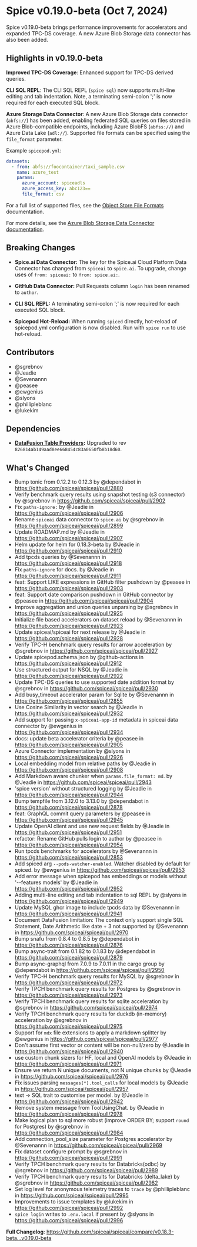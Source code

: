 # Spice v0.19.0-beta (Oct 7, 2024)

Spice v0.19.0-beta brings performance improvements for accelerators and expanded TPC-DS coverage. A new Azure Blob Storage data connector has also been added.

## Highlights in v0.19.0-beta

**Improved TPC-DS Coverage**: Enhanced support for TPC-DS derived queries.

**CLI SQL REPL**: The CLI SQL REPL (`spice sql`) now supports multi-line editing and tab indentation. Note, a terminating semi-colon ';' is now required for each executed SQL block.

**Azure Storage Data Connector**: A new Azure Blob Storage data connector (`abfs://`) has been added, enabling federated SQL queries on files stored in Azure Blob-compatible endpoints, including Azure BlobFS (`abfss://`) and Azure Data Lake (`adl://`). Supported file formats can be specified using the `file_format` parameter.

Example `spicepod.yml`:

```yaml
datasets:
  - from: abfs://foocontainer/taxi_sample.csv
    name: azure_test
    params:
      azure_account: spiceadls
      azure_access_key: abc123==
      file_format: csv
```

For a full list of supported files, see the [Object Store File Formats](https://docs.spiceai.org/components/data-connectors/github) documentation.

For more details, see the [Azure Blob Storage Data Connector documentation](https://docs.spiceai.org/components/data-connectors/github).

## Breaking Changes

- **Spice.ai Data Connector:** The key for the Spice.ai Cloud Platform Data Connector has changed from `spiceai` to `spice.ai`. To upgrade, change uses of `from: spiceai:` to `from: spice.ai:`.

- **GitHub Data Connector:** Pull Requests column `login` has been renamed to `author`.

- **CLI SQL REPL:** A terminating semi-colon ';' is now required for each executed SQL block.

- **Spicepod Hot-Reload:** When running `spiced` directly, hot-reload of spicepod.yml configuration is now disabled. Run with `spice run` to use hot-reload.

## Contributors

- @sgrebnov
- @Jeadie
- @Sevenannn
- @peasee
- @ewgenius
- @slyons
- @phillipleblanc
- @lukekim

## Dependencies

- **[DataFusion Table Providers](<(https://github.com/datafusion-contrib/datafusion-table-providers)>):** Upgraded to rev `826814ab149aad8ee668454c83a0650fb8b18d60`.

## What's Changed
* Bump tonic from 0.12.2 to 0.12.3 by @dependabot in https://github.com/spiceai/spiceai/pull/2880
* Verify benchmark query results using snapshot testing (s3 connector) by @sgrebnov in https://github.com/spiceai/spiceai/pull/2902
* Fix `paths-ignore:` by @Jeadie in https://github.com/spiceai/spiceai/pull/2906
* Rename `spiceai` data connector to `spice.ai` by @sgrebnov in https://github.com/spiceai/spiceai/pull/2899
* Update ROADMAP.md by @Jeadie in https://github.com/spiceai/spiceai/pull/2907
* Helm update for helm for 0.18.3-beta by @Jeadie in https://github.com/spiceai/spiceai/pull/2910
* Add tpcds queries by @Sevenannn in https://github.com/spiceai/spiceai/pull/2918
* Fix `paths-ignore` for docs. by @Jeadie in https://github.com/spiceai/spiceai/pull/2911
* feat: Support LIKE expressions in GitHub filter pushdown by @peasee in https://github.com/spiceai/spiceai/pull/2903
* feat: Support date comparison pushdown in GitHub connector by @peasee in https://github.com/spiceai/spiceai/pull/2904
* Improve aggregation and union queries unparsing by @sgrebnov in https://github.com/spiceai/spiceai/pull/2925
* Initialize file based accelerators on dataset reload by @Sevenannn in https://github.com/spiceai/spiceai/pull/2923
* Update spiceai/spiceai for next release by @Jeadie in https://github.com/spiceai/spiceai/pull/2928
* Verify TPC-H benchmark query results for arrow acceleration by @sgrebnov in https://github.com/spiceai/spiceai/pull/2927
* Update spicepod.schema.json by @github-actions in https://github.com/spiceai/spiceai/pull/2912
* Use structured output for NSQL by @Jeadie in https://github.com/spiceai/spiceai/pull/2922
* Update TPC-DS queries to use supported date addition format by @sgrebnov in https://github.com/spiceai/spiceai/pull/2930
* Add busy_timeout accelerator param for Sqlite by @Sevenannn in https://github.com/spiceai/spiceai/pull/2855
* Use Cosine Similarity in vector search by @Jeadie in https://github.com/spiceai/spiceai/pull/2932
* Add support for passing `x-spiceai-app-id` metadata in spiceai data connector by @ewgenius in https://github.com/spiceai/spiceai/pull/2934
* docs: update beta accelerator criteria by @peasee in https://github.com/spiceai/spiceai/pull/2905
* Azure Connector implementation by @slyons in https://github.com/spiceai/spiceai/pull/2926
* Local embedding model from relative paths by @Jeadie in https://github.com/spiceai/spiceai/pull/2908
* Add Markdown aware chunker when `params.file_format: md`. by @Jeadie in https://github.com/spiceai/spiceai/pull/2943
* 'spice version' without structured logging by @Jeadie in https://github.com/spiceai/spiceai/pull/2944
* Bump tempfile from 3.12.0 to 3.13.0 by @dependabot in https://github.com/spiceai/spiceai/pull/2878
* feat: GraphQL commit query parameters by @peasee in https://github.com/spiceai/spiceai/pull/2945
* Update OpenAI client and use new request fields by @Jeadie in https://github.com/spiceai/spiceai/pull/2951
* refactor: Rename GitHub pulls login to author by @peasee in https://github.com/spiceai/spiceai/pull/2954
* Run tpcds benchmarks for accelerators by @Sevenannn in https://github.com/spiceai/spiceai/pull/2853
* Add spiced arg `--pods-watcher-enabled`. Watcher disabled by default for spiced. by @ewgenius in https://github.com/spiceai/spiceai/pull/2953
* Add error message when spicepod has embeddings or models without '--features models' by @Jeadie in https://github.com/spiceai/spiceai/pull/2952
* Adding multi-line editing and tab indentation to sql REPL by @slyons in https://github.com/spiceai/spiceai/pull/2949
* Update MySQL ghcr image to include tpcds data by @Sevenannn in https://github.com/spiceai/spiceai/pull/2941
* Document DataFusion limitation: The context only support single SQL Statement, Date Arithmetic like date + 3 not supported by @Sevenannn in https://github.com/spiceai/spiceai/pull/2970
* Bump snafu from 0.8.4 to 0.8.5 by @dependabot in https://github.com/spiceai/spiceai/pull/2876
* Bump async-trait from 0.1.82 to 0.1.83 by @dependabot in https://github.com/spiceai/spiceai/pull/2879
* Bump async-graphql from 7.0.9 to 7.0.11 in the cargo group by @dependabot in https://github.com/spiceai/spiceai/pull/2950
* Verify TPC-H benchmark query results for MySQL by @sgrebnov in https://github.com/spiceai/spiceai/pull/2972
* Verify TPCH benchmark query results for Postgres by @sgrebnov in https://github.com/spiceai/spiceai/pull/2973
* Verify TPCH benchmark query results for sqlite acceleration by @sgrebnov in https://github.com/spiceai/spiceai/pull/2974
* Verify TPCH benchmark query results for duckdb (in-memory) acceleration by @sgrebnov in https://github.com/spiceai/spiceai/pull/2975
* Support for `mdx` file extensions to apply a markdown splitter by @ewgenius in https://github.com/spiceai/spiceai/pull/2977
* Don't assume first vector or content will be non-null/zero by @Jeadie in https://github.com/spiceai/spiceai/pull/2940
* use custom chunk sizers for HF, local and OpenAI models by @Jeadie in https://github.com/spiceai/spiceai/pull/2971
* Ensure we return N unique documents, not N unique chunks by @Jeadie in https://github.com/spiceai/spiceai/pull/2976
* Fix issues parsing `messages[*].tool_calls` for local models by @Jeadie in https://github.com/spiceai/spiceai/pull/2957
* text -> SQL trait to customise per model. by @Jeadie in https://github.com/spiceai/spiceai/pull/2942
* Remove system message from ToolUsingChat. by @Jeadie in https://github.com/spiceai/spiceai/pull/2978
* Make logical plan to sql more robust (improve ORDER BY; support `round` for Postgres) by @sgrebnov in https://github.com/spiceai/spiceai/pull/2984
* Add connection_pool_size parameter for Postgres accelerator by @Sevenannn in https://github.com/spiceai/spiceai/pull/2969
* Fix dataset configure prompt by @sgrebnov in https://github.com/spiceai/spiceai/pull/2991
* Verify TPCH benchmark query results for Databricks(odbc) by @sgrebnov in https://github.com/spiceai/spiceai/pull/2989
* Verify TPCH benchmark query results for Databricks (delta_lake) by @sgrebnov in https://github.com/spiceai/spiceai/pull/2982
* Set log level for anonymous telemetry traces to `trace` by @phillipleblanc in https://github.com/spiceai/spiceai/pull/2995
* Improvements to issue templates by @lukekim in https://github.com/spiceai/spiceai/pull/2992
* `spice login` writes to `.env.local` if present by @slyons in https://github.com/spiceai/spiceai/pull/2996

**Full Changelog**: <https://github.com/spiceai/spiceai/compare/v0.18.3-beta...v0.19.0-beta>
